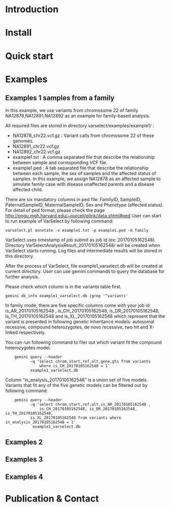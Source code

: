 # Introduction

# Install

# Quick start

# Examples

## Examples 1 samples from a family 

In this example, we use variants from chromosome 22 of family NA12878,NA12891,NA12892 as an example for family-based analysis.

All required files are stored in directory varselect/examples/example1/ :

* NA12878_chr22.vcf.gz  : Variant calls from chromosome 22 of these genomes. 
* NA12891_chr22.vcf.gz 
* NA12892_chr22.vcf.gz 
* example1.txt : A comma separated file that describe the relationship between sample and corresponding VCF file.  
* example1.ped : A tab separated file that describe the relationship between each sample, the sex of samples and the affected status of samples.  In this example, we assign NA12878 as an affected sample to simulate family case with disease unaffected parents and a disease affected child. 


There are six mandatory columns in ped file:  FamilyID, SampleID, PaternalSampleID, MaternalSampleID, Sex and Phenotype (affected status). For detail of ped format, please check the page ﻿http://pngu.mgh.harvard.edu/~purcell/plink/data.shtml#ped﻿ 
User can start to run example of VarSelect by following command:

```
varselect.pl annotate -v example1.txt -p example1.ped -m family
```

VarSelect uses timestamp of job submit as  job id (ex: 20170105162548).  Directory VarSelectAnalysisResult_20170105162548/ will be created when VarSelect starts running. Log files and intermediate results will be stored in this directory.

After the process of VarSelect, file example1_varselect.db will be created at current directory. User can use gemini commands to query the database for further analysis. 

Please check which column is in the variants table first.

```
gemini db_info example1_varselect.db |grep '^variants'
```

In family mode, there are five specific columns come with your job id: is_AR_20170105162548 , is_CH_20170105162548, is_DR_20170105162548, is_TH_20170105162548 and  is_XL_20170105162548 which represent that the variant is presented in following genetic inheritance models: autosomal recessive, compound heterozygotes, de novo recessive, two hit and X-linked respectively.

You can run following command to filer out which variant fit the compound heterozygotes  model.

```
	gemini query --header
	       –q ‘select chrom,start,ref,alt,gene,gts from variants
	           where is_CH_20170105162548 = 1’
	       example1_varselect.db
```

Column “in_analysis_20170105162548” is a union set of five models. Variants that fit any of the five genetic models can be filtered out by following command:

```
	gemini query --header
	       –q ‘select chrom,start,ref,alt,is_AR_20170105162548 ,
	           is_CH_20170105162548, is_DR_20170105162548, is_TH_20170105162548,
	       is_XL_20170105162548 from variants where in_analysis_20170105162548 = 1'
	        example1_varselect.db   
```

## Examples 2

## Examples 3

## Examples 4

# Publication & Contact
